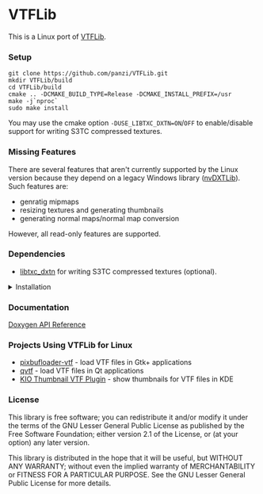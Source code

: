 VTFLib
======

This is a Linux port of [VTFLib](http://nemesis.thewavelength.net/index.php?c=149).

### Setup

	git clone https://github.com/panzi/VTFLib.git
	mkdir VTFLib/build
	cd VTFLib/build
	cmake .. -DCMAKE_BUILD_TYPE=Release -DCMAKE_INSTALL_PREFIX=/usr
	make -j`nproc`
	sudo make install

You may use the cmake option `-DUSE_LIBTXC_DXTN=ON`/`OFF` to enable/disable
support for writing S3TC compressed textures.

### Missing Features

There are several features that aren't currently supported by the Linux
version because they depend on a legacy Windows library
([nvDXTLib](http://developer.nvidia.com/object/dds_utilities_legacy.html)).
Such features are:

 * genratig mipmaps
 * resizing textures and generating thumbnails
 * generating normal maps/normal map conversion

However, all read-only features are supported.

### Dependencies

 * [libtxc\_dxtn](https://people.freedesktop.org/~cbrill/libtxc_dxtn/) for writing S3TC
   compressed textures (optional).
   
<details><summary>Installation</summary><p>
	
*From https://askubuntu.com/questions/1033209/libtxc-dxtn-libtxc-dxtni386-not-found-in-ppa-18-04-bionic#1047591*
```
# required stuff
sudo apt-get install mesa-common-dev
# get source files
cd ~/
wget https://people.freedesktop.org/~cbrill/libtxc_dxtn/libtxc_dxtn-1.0.1.tar.gz
tar xvfz libtxc_dxtn-1.0.1.tar.gz
cd libtxc_dxtn-1.0.1
# start the job
./configure
make
sudo make install
# clean up sources (optional)
cd ..
rm -rf libtxc_dxtn-1.0.1 libtxc_dxtn-1.0.1.tar.gz
```

</p></details>

### Documentation

[Doxygen API Reference](http://panzi.github.io/VTFLib/)

### Projects Using VTFLib for Linux

 * [pixbufloader-vtf](https://github.com/panzi/pixbufloader-vtf) - load VTF files in
   Gtk+ applications
 * [qvtf](https://github.com/panzi/qvtf) - load VTF files in Qt applications
 * [KIO Thumbnail VTF Plugin](https://github.com/panzi/KIO-VTF-Thumb-Creator) - show
   thumbnails for VTF files in KDE

### License

This library is free software; you can redistribute it and/or
modify it under the terms of the GNU Lesser General Public
License as published by the Free Software Foundation; either
version 2.1 of the License, or (at your option) any later version.

This library is distributed in the hope that it will be useful,
but WITHOUT ANY WARRANTY; without even the implied warranty of
MERCHANTABILITY or FITNESS FOR A PARTICULAR PURPOSE.  See the GNU
Lesser General Public License for more details.
